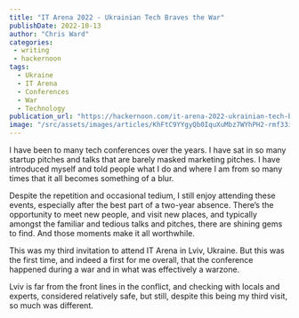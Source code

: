 ```yaml
---
title: "IT Arena 2022 - Ukrainian Tech Braves the War"
publishDate: 2022-10-13
author: "Chris Ward"
categories:
 - writing
 - hackernoon
tags:
  - Ukraine
  - IT Arena
  - Conferences
  - War
  - Technology
publication_url: "https://hackernoon.com/it-arena-2022-ukrainian-tech-braves-the-war"
image: "/src/assets/images/articles/KhFtC9YYgyQb0IquXuMbz7WYhPH2-rmf33ia.png"
---
```

I have been to many tech conferences over the years. I have sat in so many startup pitches and talks that are barely masked marketing pitches. I have introduced myself and told people what I do and where I am from so many times that it all becomes something of a blur.

Despite the repetition and occasional tedium, I still enjoy attending these events, especially after the best part of a two-year absence. There’s the opportunity to meet new people, and visit new places, and typically amongst the familiar and tedious talks and pitches, there are shining gems to find. And those moments make it all worthwhile.

This was my third invitation to attend IT Arena in Lviv, Ukraine. But this was the first time, and indeed a first for me overall, that the conference happened during a war and in what was effectively a warzone.

Lviv is far from the front lines in the conflict, and checking with locals and experts, considered relatively safe, but still, despite this being my third visit, so much was different.